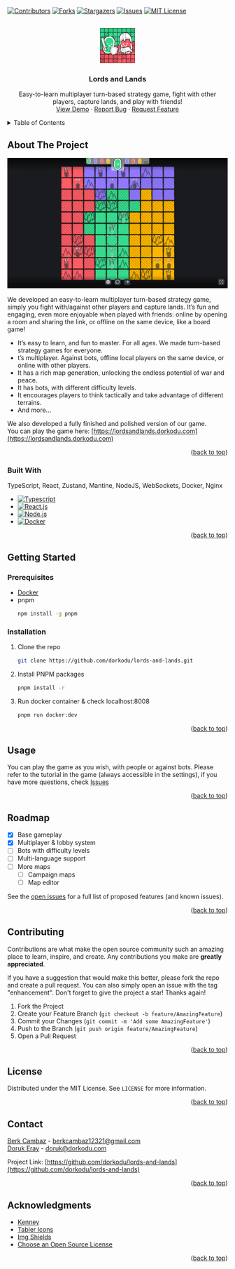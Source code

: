 <a name="readme-top"></a>



<!-- PROJECT SHIELDS -->
[![Contributors][contributors-shield]][contributors-url]
[![Forks][forks-shield]][forks-url]
[![Stargazers][stars-shield]][stars-url]
[![Issues][issues-shield]][issues-url]
[![MIT License][license-shield]][license-url]



<!-- PROJECT LOGO -->
<br />
<div align="center">
  <a href="https://github.com/dorkodu/lords-and-lands">
    <img src="www/Lords_and_Lands-Icon.png" alt="Logo" width="80" height="80">
  </a>

  <h3 align="center">Lords and Lands</h3>

  <p align="center">
    Easy-to-learn multiplayer turn-based strategy game, fight with other players, capture lands, and play with friends!
    <br />
    <a href="https://lordsandlands.dorkodu.com">View Demo</a>
    ·
    <a href="https://github.com/dorkodu/lords-and-lands/issues">Report Bug</a>
    ·
    <a href="https://github.com/dorkodu/lords-and-lands/issues">Request Feature</a>
  </p>
</div>



<!-- TABLE OF CONTENTS -->
<details>
  <summary>Table of Contents</summary>
  <ol>
    <li>
      <a href="#about-the-project">About The Project</a>
      <ul>
        <li><a href="#built-with">Built With</a></li>
      </ul>
    </li>
    <li>
      <a href="#getting-started">Getting Started</a>
      <ul>
        <li><a href="#prerequisites">Prerequisites</a></li>
        <li><a href="#installation">Installation</a></li>
      </ul>
    </li>
    <li><a href="#usage">Usage</a></li>
    <li><a href="#roadmap">Roadmap</a></li>
    <li><a href="#contributing">Contributing</a></li>
    <li><a href="#license">License</a></li>
    <li><a href="#contact">Contact</a></li>
    <li><a href="#acknowledgments">Acknowledgments</a></li>
  </ol>
</details>



<!-- ABOUT THE PROJECT -->
## About The Project

[![Lords and Lands Screen Shot][product-screenshot]](https://lordsandlands.dorkodu.com)

We developed an easy-to-learn multiplayer turn-based strategy game, simply you fight with/against other players and capture lands. It’s fun and engaging, even more enjoyable when played with friends: online by opening a room and sharing the link, or offline on the same device, like a board game!

* It’s easy to learn, and fun to master. For all ages. We made turn-based strategy games for everyone.
* t’s multiplayer. Against bots, offline local players on the same device, or online with other players.
* It has a rich map generation, unlocking the endless potential of war and peace.
* It has bots, with different difficulty levels.
* It encourages players to think tactically and take advantage of different terrains.
* And more...

We also developed a fully finished and polished version of our game.
<br />
You can play the game here: [https://lordsandlands.dorkodu.com](https://lordsandlands.dorkodu.com)

<p align="right">(<a href="#readme-top">back to top</a>)</p>



### Built With

TypeScript, React, Zustand, Mantine, NodeJS, WebSockets, Docker, Nginx

* [![Typescript][Typescript]][Typescript-url]
* [![React.js][React.js]][React-url]
* [![Node.js][Node.js]][Node-url]
* [![Docker][Docker]][Docker-url]

<p align="right">(<a href="#readme-top">back to top</a>)</p>



<!-- GETTING STARTED -->
## Getting Started

### Prerequisites

* [Docker](https://docker.com)
* pnpm
  ```sh
  npm install -g pnpm
  ```
  

### Installation

1. Clone the repo
   ```sh
   git clone https://github.com/dorkodu/lords-and-lands.git
   ```
2. Install PNPM packages
   ```sh
   pnpm install -r
   ```
3. Run docker container & check localhost:8008
   ```sh
   pnpm run docker:dev
   ```

<p align="right">(<a href="#readme-top">back to top</a>)</p>



<!-- USAGE EXAMPLES -->
## Usage

You can play the game as you wish, with people or against bots.
Please refer to the tutorial in the game (always accessible in the settings),
if you have more questions, check [Issues](https://github.com/dorkodu/lords-and-lands/issues)

<p align="right">(<a href="#readme-top">back to top</a>)</p>



<!-- ROADMAP -->
## Roadmap

- [x] Base gameplay
- [x] Multiplayer & lobby system
- [ ] Bots with difficulty levels
- [ ] Multi-language support
- [ ] More maps
    - [ ] Campaign maps
    - [ ] Map editor

See the [open issues](https://github.com/dorkodu/lords-and-lands/issues) for a full list of proposed features (and known issues).

<p align="right">(<a href="#readme-top">back to top</a>)</p>



<!-- CONTRIBUTING -->
## Contributing

Contributions are what make the open source community such an amazing place to learn, inspire, and create. Any contributions you make are **greatly appreciated**.

If you have a suggestion that would make this better, please fork the repo and create a pull request. You can also simply open an issue with the tag "enhancement".
Don't forget to give the project a star! Thanks again!

1. Fork the Project
2. Create your Feature Branch (`git checkout -b feature/AmazingFeature`)
3. Commit your Changes (`git commit -m 'Add some AmazingFeature'`)
4. Push to the Branch (`git push origin feature/AmazingFeature`)
5. Open a Pull Request

<p align="right">(<a href="#readme-top">back to top</a>)</p>



<!-- LICENSE -->
## License

Distributed under the MIT License. See `LICENSE` for more information.

<p align="right">(<a href="#readme-top">back to top</a>)</p>



<!-- CONTACT -->
## Contact

[Berk Cambaz](https://linkedin.com/in/berkcambaz) - berkcambaz12321@gmail.com
<br />
[Doruk Eray](https://linkedin.com/in/dorukeray) - doruk@dorkodu.com

Project Link: [https://github.com/dorkodu/lords-and-lands](https://github.com/dorkodu/lords-and-lands)

<p align="right">(<a href="#readme-top">back to top</a>)</p>



<!-- ACKNOWLEDGMENTS -->
## Acknowledgments

* [Kenney](https://kenney.nl)
* [Tabler Icons](https://tabler-icons.io)
* [Img Shields](https://shields.io)
* [Choose an Open Source License](https://choosealicense.com)

<p align="right">(<a href="#readme-top">back to top</a>)</p>



<!-- MARKDOWN LINKS & IMAGES -->
[contributors-shield]: https://img.shields.io/github/contributors/dorkodu/lords-and-lands.svg?style=for-the-badge
[contributors-url]: https://github.com/dorkodu/lords-and-lands/graphs/contributors

[forks-shield]: https://img.shields.io/github/forks/dorkodu/lords-and-lands.svg?style=for-the-badge
[forks-url]: https://github.com/dorkodu/lords-and-lands/network/members

[stars-shield]: https://img.shields.io/github/stars/dorkodu/lords-and-lands.svg?style=for-the-badge
[stars-url]: https://github.com/dorkodu/lords-and-lands/stargazers

[issues-shield]: https://img.shields.io/github/issues/dorkodu/lords-and-lands.svg?style=for-the-badge
[issues-url]: https://github.com/dorkodu/lords-and-lands/issues

[license-shield]: https://img.shields.io/github/license/dorkodu/lords-and-lands.svg?style=for-the-badge
[license-url]: https://github.com/dorkodu/lords-and-lands/blob/master/LICENSE.txt

[product-screenshot]: www/Lords_and_Lands-Screenshot.png

[Typescript]: 	https://img.shields.io/badge/TypeScript-007ACC?style=for-the-badge&logo=typescript&logoColor=white
[Typescript-url]: https://typescriptlang.org

[React.js]: https://img.shields.io/badge/React-20232A?style=for-the-badge&logo=react&logoColor=61DAFB
[React-url]: https://reactjs.org

[Node.js]: https://img.shields.io/badge/Node.js-43853D?style=for-the-badge&logo=node.js&logoColor=white
[Node-url]: https://nodejs.org

[Docker]: https://img.shields.io/badge/Docker-2496ED?style=for-the-badge&logo=docker&logoColor=white
[Docker-url]: https://www.docker.com/